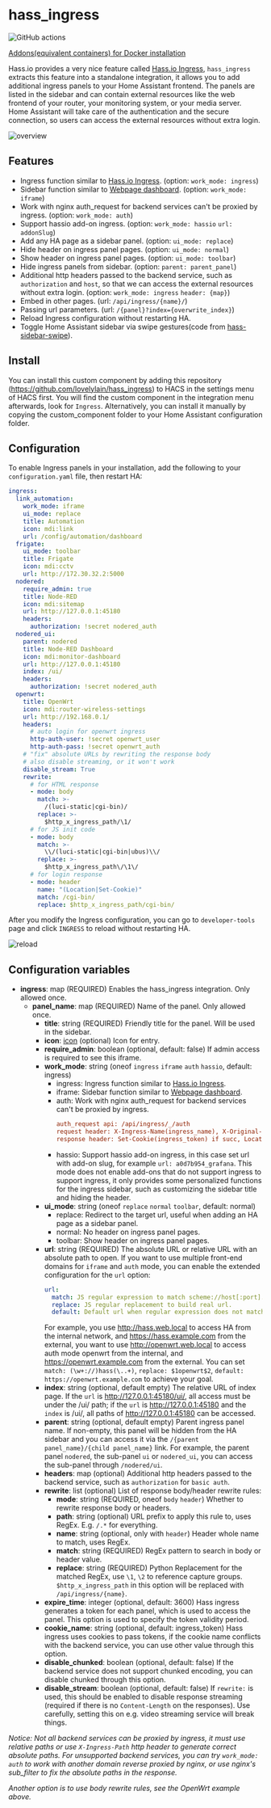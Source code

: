 # hass_ingress

![GitHub actions](https://github.com/lovelylain/hass_ingress/actions/workflows/validate.yaml/badge.svg)

[Addons(equivalent containers) for Docker installation](addons-for-docker-installation.md)

Hass.io provides a very nice feature called [Hass.io Ingress](https://www.home-assistant.io/blog/2019/04/15/hassio-ingress/), `hass_ingress` extracts this feature into a standalone integration, it allows you to add additional ingress panels to your Home Assistant frontend. The panels are listed in the sidebar and can contain external resources like the web frontend of your router, your monitoring system, or your media server. Home Assistant will take care of the authentication and the secure connection, so users can access the external resources without extra login.

![overview](images/overview.png)

## Features

- Ingress function similar to [Hass.io Ingress](https://www.home-assistant.io/blog/2019/04/15/hassio-ingress/). (option: `work_mode: ingress`)
- Sidebar function similar to [Webpage dashboard](https://www.home-assistant.io/dashboards/dashboards/#webpage-dashboard). (option: `work_mode: iframe`)
- Work with nginx auth_request for backend services can't be proxied by ingress. (option: `work_mode: auth`)
- Support hassio add-on ingress. (option: `work_mode: hassio` `url: addonSlug`)
- Add any HA page as a sidebar panel. (option: `ui_mode: replace`)
- Hide header on ingress panel pages. (option: `ui_mode: normal`)
- Show header on ingress panel pages. (option: `ui_mode: toolbar`)
- Hide ingress panels from sidebar. (option: `parent: parent_panel`)
- Additional http headers passed to the backend service, such as `authorization` and `host`, so that we can access the external resources without extra login.  (option: `work_mode: ingress` `header: {map}`)
- Embed in other pages. (url: `/api/ingress/{name}/`)
- Passing url parameters. (url: `/{panel}?index={overwrite_index}`)
- Reload Ingress configuration without restarting HA.
- Toggle Home Assistant sidebar via swipe gestures(code from [hass-sidebar-swipe](https://github.com/breakthestatic/hass-sidebar-swipe)).

## Install

You can install this custom component by adding this repository (https://github.com/lovelylain/hass_ingress) to HACS in the settings menu of HACS first. You will find the custom component in the integration menu afterwards, look for `Ingress`. Alternatively, you can install it manually by copying the custom_component folder to your Home Assistant configuration folder.

## Configuration

To enable Ingress panels in your installation, add the following to your `configuration.yaml` file, then restart HA:

```yaml
ingress:
  link_automation:
    work_mode: iframe
    ui_mode: replace
    title: Automation
    icon: mdi:link
    url: /config/automation/dashboard
  frigate:
    ui_mode: toolbar
    title: Frigate
    icon: mdi:cctv
    url: http://172.30.32.2:5000
  nodered:
    require_admin: true
    title: Node-RED
    icon: mdi:sitemap
    url: http://127.0.0.1:45180
    headers:
      authorization: !secret nodered_auth
  nodered_ui:
    parent: nodered
    title: Node-RED Dashboard
    icon: mdi:monitor-dashboard
    url: http://127.0.0.1:45180
    index: /ui/
    headers:
      authorization: !secret nodered_auth
  openwrt:
    title: OpenWrt
    icon: mdi:router-wireless-settings
    url: http://192.168.0.1/
    headers:
      # auto login for openwrt ingress
      http-auth-user: !secret openwrt_user
      http-auth-pass: !secret openwrt_auth
    # "fix" absolute URLs by rewriting the response body
    # also disable streaming, or it won't work
    disable_stream: True
    rewrite:
      # for HTML response
      - mode: body
        match: >-
          /(luci-static|cgi-bin)/
        replace: >-
          $http_x_ingress_path/\1/
      # for JS init code
      - mode: body
        match: >-
          \\/(luci-static|cgi-bin|ubus)\\/
        replace: >-
          $http_x_ingress_path\/\1\/
      # for login response
      - mode: header
        name: "(Location|Set-Cookie)"
        match: /cgi-bin/
        replace: $http_x_ingress_path/cgi-bin/
```

After you modify the Ingress configuration, you can go to `developer-tools` page and click `INGRESS` to reload without restarting HA.

![reload](images/reload.png)

## Configuration variables

- **ingress**: map (REQUIRED) Enables the hass_ingress integration. Only allowed once.
  - **panel_name**: map (REQUIRED) Name of the panel. Only allowed once.
    - **title**: string (REQUIRED) Friendly title for the panel. Will be used in the sidebar.
    - **icon**: [icon](https://www.home-assistant.io/docs/configuration/customizing-devices/#icon) (optional) Icon for entry.
    - **require_admin**: boolean (optional, default: false) If admin access is required to see this iframe.
    - **work_mode**: string (oneof `ingress` `iframe` `auth` `hassio`, default: ingress)
      - ingress: Ingress function similar to [Hass.io Ingress](https://www.home-assistant.io/blog/2019/04/15/hassio-ingress/).
      - iframe: Sidebar function similar to [Webpage dashboard](https://www.home-assistant.io/dashboards/dashboards/#webpage-dashboard).
      - auth: Work with nginx auth_request for backend services can't be proxied by ingress.
        ```ini
        auth_request api: /api/ingress/_/auth
        request header: X-Ingress-Name(ingress_name), X-Original-URL($scheme://$http_host$request_uri), X-Hass-Origin(hass_url)
        response header: Set-Cookie(ingress_token) if succ, Location(login_url_path) if 401.
        ```
      - hassio: Support hassio add-on ingress, in this case set url with add-on slug, for example `url: a0d7b954_grafana`. This mode does not enable add-ons that do not support ingress to support ingress, it only provides some personalized functions for the ingress sidebar, such as customizing the sidebar title and hiding the header.
    - **ui_mode**: string (oneof `replace` `normal` `toolbar`, default: normal)
      - replace: Redirect to the target url, useful when adding an HA page as a sidebar panel.
      - normal: No header on ingress panel pages.
      - toolbar: Show header on ingress panel pages.
    - **url**: string (REQUIRED) The absolute URL or relative URL with an absolute path to open.
      If you want to use multiple front-end domains for `iframe` and `auth` mode, you can enable the extended configuration for the `url` option:
      ```yaml
      url:
        match: JS regular expression to match scheme://host[:port].
        replace: JS regular replacement to build real url.
        default: Default url when regular expression does not match.
      ```
      For example, you use http://hass.web.local to access HA from the internal network, and https://hass.example.com from the external, you want to use http://openwrt.web.local to access auth mode openwrt from the internal, and https://openwrt.example.com from the external. You can set `match: (\w+://)hass(\..+)`, `replace: $1openwrt$2`, `default: https://openwrt.example.com` to achieve your goal.
    - **index**: string (optional, default empty) The relative URL of index page. If the `url` is http://127.0.0.1:45180/ui/, all access must be under the /ui/ path; if the `url` is http://127.0.0.1:45180 and the `index` is /ui/, all paths of http://127.0.0.1:45180 can be accessed.
    - **parent**: string (optional, default empty) Parent ingress panel name. If non-empty, this panel will be hidden from the HA sidebar and you can access it via the `/{parent panel_name}/{child panel_name}` link. For example, the parent panel `nodered`, the sub-panel `ui` or `nodered_ui`, you can access the sub-panel through `/nodered/ui`.
    - **headers**: map (optional) Additional http headers passed to the backend service, such as `authorization` for `basic auth`.
    - **rewrite**: list (optional) List of response body/header rewrite rules:
      - **mode**: string (REQUIRED, oneof `body` `header`) Whether to rewrite response body or headers.
      - **path**: string (optional) URL prefix to apply this rule to, uses RegEx. E.g. `/.*` for everything.
      - **name**: string (optional, only with `header`) Header whole name to match, uses RegEx.
      - **match**: string (REQUIRED) RegEx pattern to search in body or header value.
      - **replace**: string (REQUIRED) Python Replacement for the matched RegEx, use `\1`, `\2` to reference capture groups. `$http_x_ingress_path` in this option will be replaced with `/api/ingress/{name}`.
    - **expire_time**: integer (optional, default: 3600) Hass ingress generates a token for each panel, which is used to access the panel. This option is used to specify the token validity period.
    - **cookie_name**: string (optional, default: ingress_token) Hass ingress uses cookies to pass tokens, if the cookie name conflicts with the backend service, you can use other value through this option.
    - **disable_chunked**: boolean (optional, default: false) If the backend service does not support chunked encoding, you can disable chunked through this option.
    - **disable_stream**: boolean (optional, default: false) If `rewrite:` is used, this should be enabled to disable response streaming (required if there is no `Content-Length` on the responses). Use carefully, setting this on e.g. video streaming service will break things.

*Notice: Not all backend services can be proxied by ingress, it must use relative paths or use `X-Ingress-Path` http header to generate correct absolute paths. For unsupported backend services, you can try `work_mode: auth` to work with another domain reverse proxied by nginx, or  use nginx's sub_filter to fix the absolute paths in the response.*

*Another option is to use body rewrite rules, see the OpenWrt example above.*
